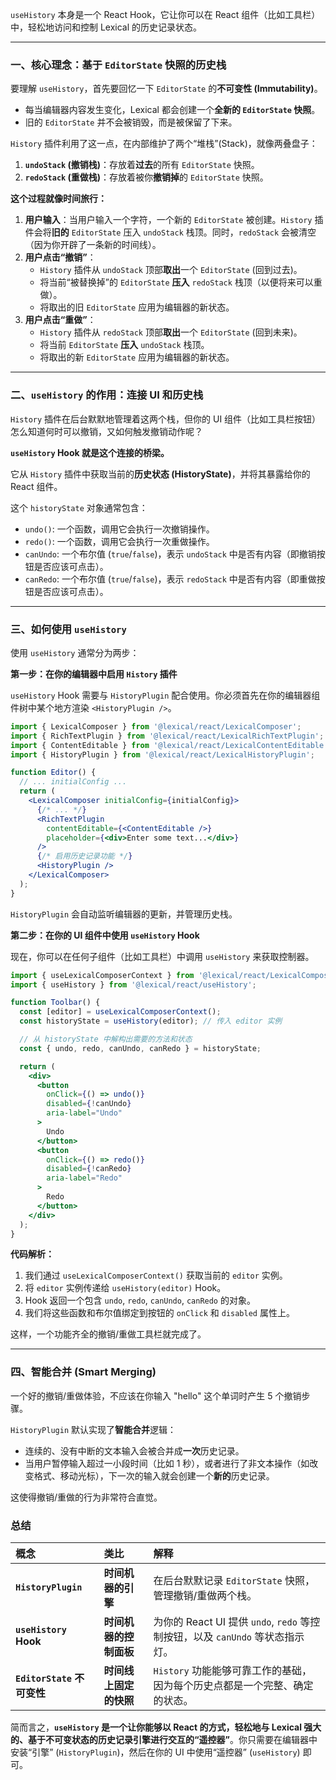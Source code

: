 
`useHistory` 本身是一个 React Hook，它让你可以在 React 组件（比如工具栏）中，轻松地访问和控制 Lexical 的历史记录状态。

---

### 一、核心理念：基于 `EditorState` 快照的历史栈

要理解 `useHistory`，首先要回忆一下 `EditorState` 的**不可变性 (Immutability)**。

-   每当编辑器内容发生变化，Lexical 都会创建一个**全新的 `EditorState` 快照**。
-   旧的 `EditorState` 并不会被销毁，而是被保留了下来。

`History` 插件利用了这一点，在内部维护了两个“堆栈”(Stack)，就像两叠盘子：

1.  **`undoStack` (撤销栈)**：存放着**过去**的所有 `EditorState` 快照。
2.  **`redoStack` (重做栈)**：存放着被你**撤销掉**的 `EditorState` 快照。

**这个过程就像时间旅行：**

1.  **用户输入**：当用户输入一个字符，一个新的 `EditorState` 被创建。`History` 插件会将**旧的** `EditorState` 压入 `undoStack` 栈顶。同时，`redoStack` 会被清空（因为你开辟了一条新的时间线）。
2.  **用户点击“撤销”**：
    -   `History` 插件从 `undoStack` 顶部**取出**一个 `EditorState` (回到过去)。
    -   将当前“被替换掉”的 `EditorState` **压入** `redoStack` 栈顶（以便将来可以重做）。
    -   将取出的旧 `EditorState` 应用为编辑器的新状态。
3.  **用户点击“重做”**：
    -   `History` 插件从 `redoStack` 顶部**取出**一个 `EditorState` (回到未来)。
    -   将当前 `EditorState` **压入** `undoStack` 栈顶。
    -   将取出的新 `EditorState` 应用为编辑器的新状态。

---

### 二、`useHistory` 的作用：连接 UI 和历史栈

`History` 插件在后台默默地管理着这两个栈，但你的 UI 组件（比如工具栏按钮）怎么知道何时可以撤销，又如何触发撤销动作呢？

**`useHistory` Hook 就是这个连接的桥梁。**

它从 `History` 插件中获取当前的**历史状态 (HistoryState)**，并将其暴露给你的 React 组件。

这个 `historyState` 对象通常包含：

-   `undo()`: 一个函数，调用它会执行一次撤销操作。
-   `redo()`: 一个函数，调用它会执行一次重做操作。
-   `canUndo`: 一个布尔值 (`true`/`false`)，表示 `undoStack` 中是否有内容（即撤销按钮是否应该可点击）。
-   `canRedo`: 一个布尔值 (`true`/`false`)，表示 `redoStack` 中是否有内容（即重做按钮是否应该可点击）。

---

### 三、如何使用 `useHistory`

使用 `useHistory` 通常分为两步：

**第一步：在你的编辑器中启用 `History` 插件**

`useHistory` Hook 需要与 `HistoryPlugin` 配合使用。你必须首先在你的编辑器组件树中某个地方渲染 `<HistoryPlugin />`。

```jsx
import { LexicalComposer } from '@lexical/react/LexicalComposer';
import { RichTextPlugin } from '@lexical/react/LexicalRichTextPlugin';
import { ContentEditable } from '@lexical/react/LexicalContentEditable';
import { HistoryPlugin } from '@lexical/react/LexicalHistoryPlugin';

function Editor() {
  // ... initialConfig ...
  return (
    <LexicalComposer initialConfig={initialConfig}>
      {/* ... */}
      <RichTextPlugin
        contentEditable={<ContentEditable />}
        placeholder={<div>Enter some text...</div>}
      />
      {/* 启用历史记录功能 */}
      <HistoryPlugin />
    </LexicalComposer>
  );
}
```
`HistoryPlugin` 会自动监听编辑器的更新，并管理历史栈。

**第二步：在你的 UI 组件中使用 `useHistory` Hook**

现在，你可以在任何子组件（比如工具栏）中调用 `useHistory` 来获取控制器。

```jsx
import { useLexicalComposerContext } from '@lexical/react/LexicalComposerContext';
import { useHistory } from '@lexical/react/useHistory';

function Toolbar() {
  const [editor] = useLexicalComposerContext();
  const historyState = useHistory(editor); // 传入 editor 实例

  // 从 historyState 中解构出需要的方法和状态
  const { undo, redo, canUndo, canRedo } = historyState;

  return (
    <div>
      <button 
        onClick={() => undo()} 
        disabled={!canUndo}
        aria-label="Undo"
      >
        Undo
      </button>
      <button 
        onClick={() => redo()} 
        disabled={!canRedo}
        aria-label="Redo"
      >
        Redo
      </button>
    </div>
  );
}
```

**代码解析：**
1.  我们通过 `useLexicalComposerContext()` 获取当前的 `editor` 实例。
2.  将 `editor` 实例传递给 `useHistory(editor)` Hook。
3.  Hook 返回一个包含 `undo`, `redo`, `canUndo`, `canRedo` 的对象。
4.  我们将这些函数和布尔值绑定到按钮的 `onClick` 和 `disabled` 属性上。

这样，一个功能齐全的撤销/重做工具栏就完成了。

---

### 四、智能合并 (Smart Merging)

一个好的撤销/重做体验，不应该在你输入 "hello" 这个单词时产生 5 个撤销步骤。

`HistoryPlugin` 默认实现了**智能合并**逻辑：
-   连续的、没有中断的文本输入会被合并成**一次**历史记录。
-   当用户暂停输入超过一小段时间（比如 1 秒），或者进行了非文本操作（如改变格式、移动光标），下一次的输入就会创建一个**新的**历史记录。

这使得撤销/重做的行为非常符合直觉。

### 总结

| 概念 | 类比 | 解释 |
| :--- | :--- | :--- |
| **`HistoryPlugin`** | **时间机器的引擎** | 在后台默默记录 `EditorState` 快照，管理撤销/重做两个栈。 |
| **`useHistory` Hook**| **时间机器的控制面板** | 为你的 React UI 提供 `undo`, `redo` 等控制按钮，以及 `canUndo` 等状态指示灯。 |
| **`EditorState` 不可变性** | **时间线上固定的快照**| `History` 功能能够可靠工作的基础，因为每个历史点都是一个完整、确定的状态。 |

简而言之，**`useHistory` 是一个让你能够以 React 的方式，轻松地与 Lexical 强大的、基于不可变状态的历史记录引擎进行交互的“遥控器”**。你只需要在编辑器中安装“引擎” (`HistoryPlugin`)，然后在你的 UI 中使用“遥控器” (`useHistory`) 即可。
